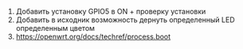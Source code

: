 
1. Добавить установку GPIO5 в ON + проверку установки
2. Добавить в исходник возможность дернуть определенный LED определенным цветом
3. https://openwrt.org/docs/techref/process.boot
